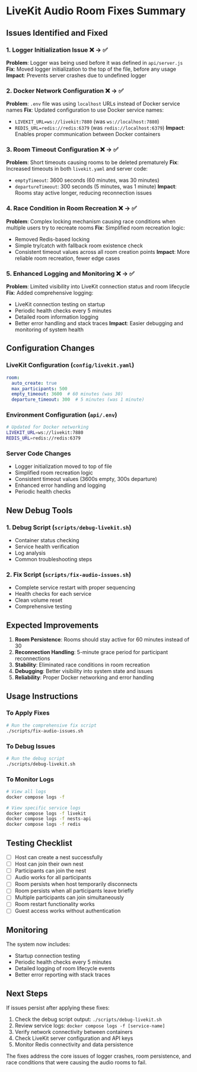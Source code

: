 # LiveKit Audio Room Fixes Summary

## Issues Identified and Fixed

### 1. Logger Initialization Issue ❌ → ✅
**Problem**: Logger was being used before it was defined in `api/server.js`
**Fix**: Moved logger initialization to the top of the file, before any usage
**Impact**: Prevents server crashes due to undefined logger

### 2. Docker Network Configuration ❌ → ✅
**Problem**: `.env` file was using `localhost` URLs instead of Docker service names
**Fix**: Updated configuration to use Docker service names:
- `LIVEKIT_URL=ws://livekit:7880` (was `ws://localhost:7880`)
- `REDIS_URL=redis://redis:6379` (was `redis://localhost:6379`)
**Impact**: Enables proper communication between Docker containers

### 3. Room Timeout Configuration ❌ → ✅
**Problem**: Short timeouts causing rooms to be deleted prematurely
**Fix**: Increased timeouts in both `livekit.yaml` and server code:
- `emptyTimeout`: 3600 seconds (60 minutes, was 30 minutes)
- `departureTimeout`: 300 seconds (5 minutes, was 1 minute)
**Impact**: Rooms stay active longer, reducing reconnection issues

### 4. Race Condition in Room Recreation ❌ → ✅
**Problem**: Complex locking mechanism causing race conditions when multiple users try to recreate rooms
**Fix**: Simplified room recreation logic:
- Removed Redis-based locking
- Simple try/catch with fallback room existence check
- Consistent timeout values across all room creation points
**Impact**: More reliable room recreation, fewer edge cases

### 5. Enhanced Logging and Monitoring ❌ → ✅
**Problem**: Limited visibility into LiveKit connection status and room lifecycle
**Fix**: Added comprehensive logging:
- LiveKit connection testing on startup
- Periodic health checks every 5 minutes
- Detailed room information logging
- Better error handling and stack traces
**Impact**: Easier debugging and monitoring of system health

## Configuration Changes

### LiveKit Configuration (`config/livekit.yaml`)
```yaml
room:
  auto_create: true
  max_participants: 500
  empty_timeout: 3600  # 60 minutes (was 30)
  departure_timeout: 300  # 5 minutes (was 1 minute)
```

### Environment Configuration (`api/.env`)
```bash
# Updated for Docker networking
LIVEKIT_URL=ws://livekit:7880
REDIS_URL=redis://redis:6379
```

### Server Code Changes
- Logger initialization moved to top of file
- Simplified room recreation logic
- Consistent timeout values (3600s empty, 300s departure)
- Enhanced error handling and logging
- Periodic health checks

## New Debug Tools

### 1. Debug Script (`scripts/debug-livekit.sh`)
- Container status checking
- Service health verification
- Log analysis
- Common troubleshooting steps

### 2. Fix Script (`scripts/fix-audio-issues.sh`)
- Complete service restart with proper sequencing
- Health checks for each service
- Clean volume reset
- Comprehensive testing

## Expected Improvements

1. **Room Persistence**: Rooms should stay active for 60 minutes instead of 30
2. **Reconnection Handling**: 5-minute grace period for participant reconnections
3. **Stability**: Eliminated race conditions in room recreation
4. **Debugging**: Better visibility into system state and issues
5. **Reliability**: Proper Docker networking and error handling

## Usage Instructions

### To Apply Fixes
```bash
# Run the comprehensive fix script
./scripts/fix-audio-issues.sh
```

### To Debug Issues
```bash
# Run the debug script
./scripts/debug-livekit.sh
```

### To Monitor Logs
```bash
# View all logs
docker compose logs -f

# View specific service logs
docker compose logs -f livekit
docker compose logs -f nests-api
docker compose logs -f redis
```

## Testing Checklist

- [ ] Host can create a nest successfully
- [ ] Host can join their own nest
- [ ] Participants can join the nest
- [ ] Audio works for all participants
- [ ] Room persists when host temporarily disconnects
- [ ] Room persists when all participants leave briefly
- [ ] Multiple participants can join simultaneously
- [ ] Room restart functionality works
- [ ] Guest access works without authentication

## Monitoring

The system now includes:
- Startup connection testing
- Periodic health checks every 5 minutes
- Detailed logging of room lifecycle events
- Better error reporting with stack traces

## Next Steps

If issues persist after applying these fixes:

1. Check the debug script output: `./scripts/debug-livekit.sh`
2. Review service logs: `docker compose logs -f [service-name]`
3. Verify network connectivity between containers
4. Check LiveKit server configuration and API keys
5. Monitor Redis connectivity and data persistence

The fixes address the core issues of logger crashes, room persistence, and race conditions that were causing the audio rooms to fail.
